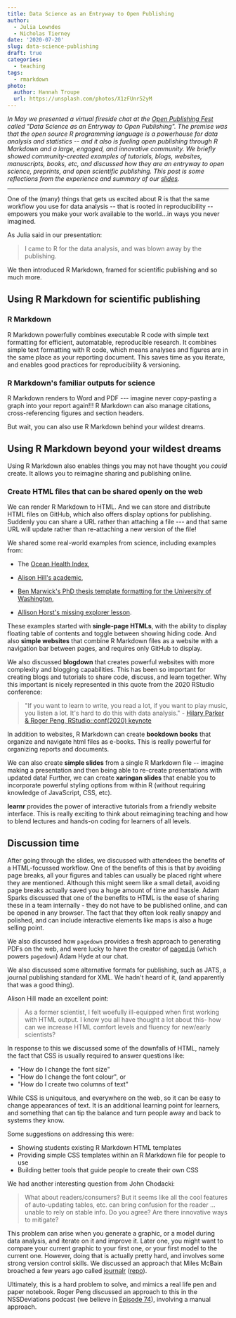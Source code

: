 ```yaml
---
title: Data Science as an Entryway to Open Publishing
author: 
  - Julia Lowndes
  - Nicholas Tierney
date: '2020-07-20'
slug: data-science-publishing
draft: true
categories:
  - teaching
tags:
  - rmarkdown
photo:
  author: Hannah Troupe
  url: https://unsplash.com/photos/X1zFUnr52yM
---
```




*In May we presented a virtual fireside chat at the [Open Publishing Fest](https://openpublishingfest.org/) called "Data Science as an Entryway to Open Publishing". The premise was that the open source R programming language is a powerhouse for data analysis and statistics -- and it also is fueling open publishing through R Markdown and a large, engaged, and innovative community. We briefly showed community-created examples of tutorials, blogs, websites, manuscripts, books, etc, and discussed how they are an entryway to open science, preprints, and open scientific publishing. This post is some reflections from the experience and summary of our [slides](https://zenodo.org/record/3873698#.XtbQo8Z7nOQ).*

------------------------------------------------------------------------

One of the (many) things that gets us excited about R is that the same workflow you use for data analysis -- that is rooted in reproducibility -- empowers you make your work available to the world...in ways you never imagined.

As Julia said in our presentation:

> I came to R for the data analysis, and was blown away by the publishing.

We then introduced R Markdown, framed for scientific publishing and so much more.

## Using R Markdown for scientific publishing

### R Markdown

R Markdown powerfully combines executable R code with simple text formatting for efficient, automatable, reproducible research. It combines simple text formatting with R code, which means analyses and figures are in the same place as your reporting document. This saves time as you iterate, and enables good practices for reproducibility & versioning.

### R Markdown's familiar outputs for science

R Markdown renders to Word and PDF --- imagine never copy-pasting a graph into your report again!!! R Markdown can also manage citations, cross-referencing figures and section headers.

But wait, you can also use R Markdown behind your wildest dreams.

## Using R Markdown beyond your wildest dreams

Using R Markdown also enables things you may not have thought you *could* create. It allows you to reimagine sharing and publishing online.

### Create HTML files that can be shared openly on the web

We can render R Markdown to HTML. And we can store and distribute HTML files on GitHub, which also offers display options for publishing. Suddenly you can share a URL rather than attaching a file --- and that same URL will update rather than re-attaching a new version of the file!

We shared some real-world examples from science, including examples from:

+ The [Ocean Health Index](https://ohi-science.org/), 

+ [Alison Hill's academic](https://alison.rbind.io/post/2017-06-12-up-and-running-with-blogdown/), 

+ [Ben Marwick's PhD thesis template formatting for the University of Washington](https://github.com/benmarwick/huskydown), 

+ [Allison Horst's missing explorer lesson](https://allisonhorst.shinyapps.io/missingexplorer).

These examples started with **single-page HTMLs**, with the ability to display floating table of contents and toggle between showing hiding code. And also **simple websites** that combine R Markdown files as a website with a navigation bar between pages, and requires only GitHub to display.

We also discussed **blogdown** that creates powerful websites with more complexity and blogging capabilities. This has been so important for creating blogs and tutorials to share code, discuss, and learn together. Why this important is nicely represented in this quote from the 2020 RStudio conference:

> "If you want to learn to write, you read a lot, if you want to play music, you listen a lot. It's hard to do this with data analysis." - [Hilary Parker & Roger Peng, RStudio::conf(2020) keynote](<http://nssdeviations.com/100-live-from-rstudio-conf-2020>)

In addition to websites, R Markdown can create **bookdown books** that organize and navigate html files as e-books. This is really powerful for organizing reports and documents.

We can also create **simple slides** from a single R Markdown file -- imagine making a presentation and then being able to re-create presentations with updated data! Further, we can create **xaringan slides** that enable you to incorporate powerful styling options from within R (without requiring knowledge of JavaScript, CSS, etc).

**learnr** provides the power of interactive tutorials from a friendly website interface. This is really exciting to think about reimagining teaching and how to blend lectures and hands-on coding for learners of all levels.

## Discussion time

After going through the slides, we discussed with attendees the benefits of a HTML-focussed workflow. One of the benefits of this is that by avoiding page breaks, all your figures and tables can usually be placed right where they are mentioned. Although this might seem like a small detail, avoiding page breaks actually saved you a huge amount of time and hassle. Adam Sparks discussed that one of the benefits to HTML is the ease of sharing these in a team internally - they do not have to be published online, and can be opened in any browser. The fact that they often look really snappy and polished, and can include interactive elements like maps is also a huge selling point.

We also discussed how `pagedown` provides a fresh approach to generating PDFs on the web, and were lucky to have the creator of [paged.js]() (which powers `pagedown`) Adam Hyde at our chat.

We also discussed some alternative formats for publishing, such as JATS, a journal publishing standard for XML. We hadn't heard of it, (and apparently that was a good thing).

Alison Hill made an excellent point:

> As a former scientist, I felt woefully ill-equipped when first working with HTML output. I know you all have thought a lot about this- how can we increase HTML comfort levels and fluency for new/early scientists?

In response to this we discussed some of the downfalls of HTML, namely the fact that CSS is usually required to answer questions like:

-   "How do I change the font size"
-   "How do I change the font colour", or
-   "How do I create two columns of text"

While CSS is uniquitous, and everywhere on the web, so it can be easy to change appearances of text. It is an additional learning point for learners, and something that can tip the balance and turn people away and back to systems they know.

Some suggestions on addressing this were:

-   Showing students existing R Markdown HTML templates
-   Providing simple CSS templates within an R Markdown file for people to use
-   Building better tools that guide people to create their own CSS

We had another interesting question from John Chodacki:

> What about readers/consumers? But it seems like all the cool features of auto-updating tables, etc. can bring confusion for the reader ... unable to rely on stable info. Do you agree? Are there innovative ways to mitigate?

This problem can arise when you generate a graphic, or a model during data analysis, and iterate on it and improve it. Later one, you might want to compare your current graphic to your first one, or your first model to the current one. However, doing that is actually pretty hard, and involves some strong version control skills. We discussed an approach that Miles McBain broached a few years ago called [journalr](https://ghcdn.rawgit.org/MilesMcBain/journalr/master/Journalling_tool_proposal.html) ([repo](https://github.com/MilesMcBain/journalr)).

Ultimately, this is a hard problem to solve, and mimics a real life pen and paper notebook. Roger Peng discussed an approach to this in the NSSDeviations podcast (we believe in [Episode 74](http://nssdeviations.com/74-i-draw-the-line-at-fans)), involving a manual approach.
